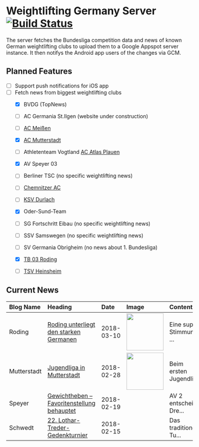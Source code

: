 # Weightlifting Germany Server [![Build Status](https://travis-ci.org/WGierke/weightlifting_germany_server.svg?branch=master)](https://travis-ci.org/WGierke/weightlifting_germany_server)

The server fetches the Bundesliga competition data and news of known German weightlifting clubs to upload them to a Google Appspot server instance.
It then notifys the Android app users of the changes via GCM.

## Planned Features
- [ ] Support push notifications for iOS app  
- [ ] Fetch news from biggest weightlifting clubs
    - [X] BVDG (TopNews)
    - [ ] AC Germania St.Ilgen (website under construction)
    - [ ] [AC Meißen](http://www.ac-meissen.de/index.php?start=1)
    - [X] [AC Mutterstadt](http://www.ac-mutterstadt.de/index.php?start=1)
    - [ ] Athletenteam Vogtland [AC Atlas Plauen](https://acatlas.wordpress.com/)
    - [X] AV Speyer 03
    - [ ] Berliner TSC (no specific weightlifting news)
    - [ ] [Chemnitzer AC](http://chemnitzer-athletenclub.de/aktuelles/news/page/1/)
    - [ ] [KSV Durlach](http://ksvdurlach.de/news?page_n54=1)
    - [X] Oder-Sund-Team
    - [ ] SG Fortschritt Eibau (no specific weightlifting news)
    - [ ] SSV Samswegen (no specific weightlifting news)
    - [ ] SV Germania Obrigheim (no news about 1. Bundesliga)
    - [X] [TB 03 Roding](http://www.tb03-gewichtheben.de/page/1/)
    - [ ] [TSV Heinsheim](http://gewichtheben.tsv-heinsheim.de/index.php?start=1)


## Current News

| Blog Name   | Heading                                                                                                                          | Date       | Image                                                                                              | Content                 |
|:------------|:---------------------------------------------------------------------------------------------------------------------------------|:-----------|:---------------------------------------------------------------------------------------------------|:------------------------|
| Roding      | [Roding unterliegt den starken Germanen](http://www.tb03-gewichtheben.de/2018/03/roding-unterliegt-den-starken-germanen/)        | 2018-03-10 | <img src='http://www.tb03-gewichtheben.de/wp-content/uploads/2018/03/IMG_1204.jpg' width='100px'/> | Eine super Stimmung ... |
| Mutterstadt | [Jugendliga in Mutterstadt](http://www.ac-mutterstadt.de/index.php?start=0&heading=b5da582ba0b2016ebe6c8ff9e7e610291519772400.0) | 2018-02-28 | <img src='http://www.ac-mutterstadt.de//images/mann.JPG' width='100px'/>                           | Beim ersten Jugendli... |
| Speyer      | [Gewichtheben – Favoritenstellung behauptet](http://www.av03-speyer.de/2018/02/gewichtheben-favoritenstellung-behauptet/)        | 2018-02-19 |                                                                                                    | AV 2 entscheidet Dre... |
| Schwedt     | [22. Lothar-Treder-Gedenkturnier](http://gewichtheben.blauweiss65-schwedt.de/?p=7679)                                            | 2018-02-15 |                                                                                                    | Das traditionelle Tu... |